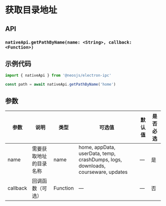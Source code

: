 # 获取目录地址

## API
### `nativeApi.getPathByName(name: <String>, callback: <Function>)`
### 

## 示例代码
```js
import { nativeApi } from '@neosjs/electron-ipc'

const path = await nativeApi.getPathByName('home')
```

## 参数

| 参数 | 说明    | 类型   | 可选值 | 默认值 | 是否必选 |
| ---- | ------- | ------ | ------ | ------ |------ |
| name | 需要获取地址的目录名称 | name | home, appData, userData, temp, crashDumps, logs, downloads, courseware, updates      | —      | 是 |
| callback | 回调函数（可选） | Function | —      | —      | 否 |
